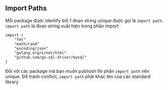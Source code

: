 ## Import Paths
Mỗi package được identify bởi 1 đoạn string unique được gọi là `import path`. `import path` là đoạn string xuất hiện trong phần import
```
import (
    "fmt"
    "math/rand"
    "encoding/json"
    "golang.org/x/net/html"
    "github.com/go-sql-driver/mysql"
)
```

Đối với các package mà bạn muốn publiosh thì phần `import path` nên unique. Để tránh conflict, `import path` phải khác tên của các standard library  
